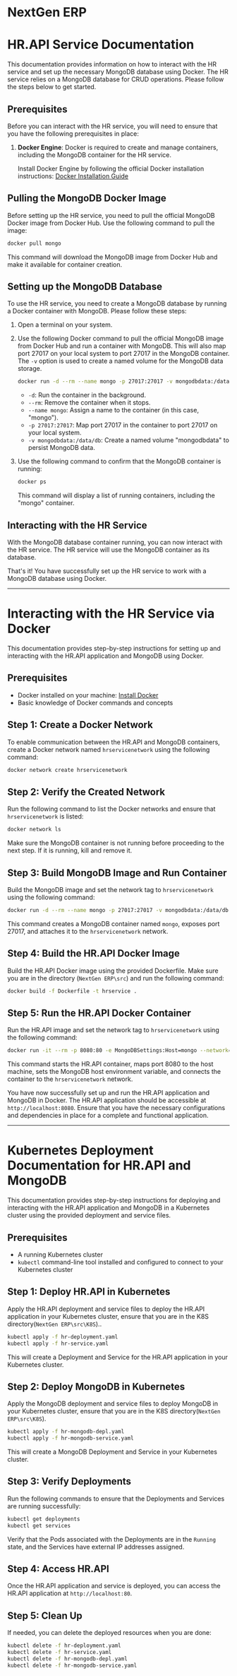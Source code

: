 # NextGen ERP

# HR.API Service Documentation

This documentation provides information on how to interact with the HR service and set up the necessary MongoDB database using Docker.
The HR service relies on a MongoDB database for CRUD operations. Please follow the steps below to get started.

## Prerequisites

Before you can interact with the HR service, you will need to ensure that you have the following prerequisites in place:

1. **Docker Engine**: Docker is required to create and manage containers, including the MongoDB container for the HR service.

    Install Docker Engine by following the official Docker installation instructions: [Docker Installation Guide](https://docs.docker.com/get-docker/)

## Pulling the MongoDB Docker Image

Before setting up the HR service, you need to pull the official MongoDB Docker image from Docker Hub. Use the following command to pull the image:

```bash
docker pull mongo
```

This command will download the MongoDB image from Docker Hub and make it available for container creation.

## Setting up the MongoDB Database

To use the HR service, you need to create a MongoDB database by running a Docker container with MongoDB. Please follow these steps:

1. Open a terminal on your system.

2. Use the following Docker command to pull the official MongoDB image from Docker Hub and run a container with MongoDB. This will also map port 27017 on your local system to port 27017 in the MongoDB container. The `-v` option is used to create a named volume for the MongoDB data storage.

    ```bash
    docker run -d --rm --name mongo -p 27017:27017 -v mongodbdata:/data/db mongo
    ```

    - `-d`: Run the container in the background.
    - `--rm`: Remove the container when it stops.
    - `--name mongo`: Assign a name to the container (in this case, "mongo").
    - `-p 27017:27017`: Map port 27017 in the container to port 27017 on your local system.
    - `-v mongodbdata:/data/db`: Create a named volume "mongodbdata" to persist MongoDB data.

3. Use the following command to confirm that the MongoDB container is running:

    ```bash
    docker ps
    ```

    This command will display a list of running containers, including the "mongo" container.

## Interacting with the HR Service

With the MongoDB database container running, you can now interact with the HR service. The HR service will use the MongoDB container as its database.

That's it! You have successfully set up the HR service to work with a MongoDB database using Docker.

-------------------------------------------------------------------------------------------------------------

# Interacting with the HR Service via Docker

This documentation provides step-by-step instructions for setting up and interacting with the HR.API application and MongoDB using Docker.

## Prerequisites

- Docker installed on your machine: [Install Docker](https://docs.docker.com/get-docker/)
- Basic knowledge of Docker commands and concepts

## Step 1: Create a Docker Network

To enable communication between the HR.API and MongoDB containers, create a Docker network named `hrservicenetwork` using the following command:

```bash
docker network create hrservicenetwork
```

## Step 2: Verify the Created Network

Run the following command to list the Docker networks and ensure that `hrservicenetwork` is listed:

```bash
docker network ls
```

Make sure the MongoDB container is not running before proceeding to the next step. If it is running, kill and remove it. 

## Step 3: Build MongoDB Image and Run Container

Build the MongoDB image and set the network tag to `hrservicenetwork` using the following command:

```bash
docker run -d --rm --name mongo -p 27017:27017 -v mongodbdata:/data/db --network=hrservicenetwork mongo
```

This command creates a MongoDB container named `mongo`, exposes port 27017, and attaches it to the `hrservicenetwork` network.

## Step 4: Build the HR.API Docker Image

Build the HR.API Docker image using the provided Dockerfile. Make sure you are in the directory (`NextGen ERP\src`) and run the following command:

```bash
docker build -f Dockerfile -t hrservice .
```

## Step 5: Run the HR.API Docker Container

Run the HR.API image and set the network tag to `hrservicenetwork` using the following command:

```bash
docker run -it --rm -p 8080:80 -e MongoDBSettings:Host=mongo --network=hrservicenetwork hrservice
```

This command starts the HR.API container, maps port 8080 to the host machine, sets the MongoDB host environment variable, and connects the container to the `hrservicenetwork` network.

You have now successfully set up and run the HR.API application and MongoDB in Docker. The HR.API application should be accessible at `http://localhost:8080`.
Ensure that you have the necessary configurations and dependencies in place for a complete and functional application.

-------------------------------------------------------------------------------------------------------------

# Kubernetes Deployment Documentation for HR.API and MongoDB

This documentation provides step-by-step instructions for deploying and interacting with the HR.API application and MongoDB in a Kubernetes cluster using the provided deployment and service files.

## Prerequisites

- A running Kubernetes cluster
- `kubectl` command-line tool installed and configured to connect to your Kubernetes cluster

## Step 1: Deploy HR.API in Kubernetes

Apply the HR.API deployment and service files to deploy the HR.API application in your Kubernetes cluster, ensure that you are in the K8S directory(`NextGen ERP\src\K8S`)..

```bash
kubectl apply -f hr-deployment.yaml
kubectl apply -f hr-service.yaml
```

This will create a Deployment and Service for the HR.API application in your Kubernetes cluster.

## Step 2: Deploy MongoDB in Kubernetes

Apply the MongoDB deployment and service files to deploy MongoDB in your Kubernetes cluster, ensure that you are in the K8S directory(`NextGen ERP\src\K8S`).

```bash
kubectl apply -f hr-mongodb-depl.yaml
kubectl apply -f hr-mongodb-service.yaml
```

This will create a MongoDB Deployment and Service in your Kubernetes cluster.

## Step 3: Verify Deployments

Run the following commands to ensure that the Deployments and Services are running successfully:

```bash
kubectl get deployments
kubectl get services
```

Verify that the Pods associated with the Deployments are in the `Running` state, and the Services have external IP addresses assigned.

## Step 4: Access HR.API

Once the HR.API application and service is deployed, you can access the HR.API application at `http://localhost:80`.

## Step 5: Clean Up

If needed, you can delete the deployed resources when you are done:

```bash
kubectl delete -f hr-deployment.yaml
kubectl delete -f hr-service.yaml
kubectl delete -f hr-mongodb-depl.yaml
kubectl delete -f hr-mongodb-service.yaml
```